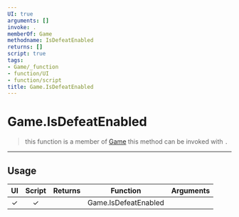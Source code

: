 ```yaml
---
UI: true
arguments: []
invoke: .
memberOf: Game
methodname: IsDefeatEnabled
returns: []
script: true
tags:
- Game/_function
- function/UI
- function/script
title: Game.IsDefeatEnabled
---
```

# Game.IsDefeatEnabled
> this function is a member of [Game](civ-6/lua/Game.md)
> this method can be invoked with `.`
-----
## Usage
|  UI | Script | Returns | Function | Arguments |
|:---:|:------:|-------:|:--------:|:---------|
|✓|✓||Game.IsDefeatEnabled||
